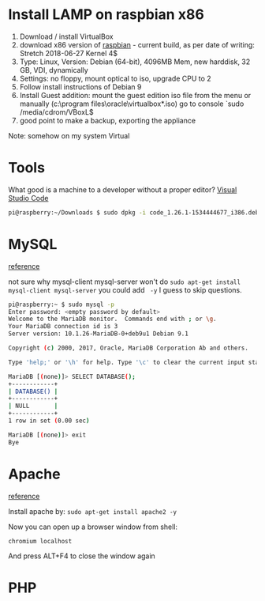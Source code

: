 # Install LAMP on raspbian x86

1. Download / install VirtualBox
2. download x86 version of [raspbian](https://www.raspberrypi.org/downloads/raspberry-pi-desktop/) - current build, as per date of writing: Stretch 2018-06-27 Kernel 4$
3. Type: Linux, Version: Debian (64-bit), 4096MB Mem, new harddisk, 32 GB, VDI, dynamically
4. Settings: no floppy, mount optical to iso, upgrade CPU to 2
5. Follow install instructions of Debian 9
6. Install Guest addition: mount the guest edition iso file from the menu or manually (c:\program files\oracle\virtualbox\*.iso) go to console `sudo /media/cdrom/VBoxL$
7. good point to make a backup, exporting the appliance

Note: somehow on my system Virtual

# Tools
What good is a machine to a developer without a proper editor? [Visual Studio Code](https://code.visualstudio.com/docs/?dv=linux32_deb)

```bash
pi@raspberry:~/Downloads $ sudo dpkg -i code_1.26.1-1534444677_i386.deb
```

# MySQL

[reference](https://linuxconfig.org/how-to-install-mysql-community-server-on-debian-9-stretch-linux)

not sure why mysql-client mysql-server won't do `sudo apt-get install mysql-client mysql-server` you could add ` -y` I guess to skip questions.

```bash
pi@raspberry:~ $ sudo mysql -p
Enter password: <empty password by default>
Welcome to the MariaDB monitor.  Commands end with ; or \g.
Your MariaDB connection id is 3
Server version: 10.1.26-MariaDB-0+deb9u1 Debian 9.1

Copyright (c) 2000, 2017, Oracle, MariaDB Corporation Ab and others.

Type 'help;' or '\h' for help. Type '\c' to clear the current input statement.

MariaDB [(none)]> SELECT DATABASE();
+------------+
| DATABASE() |
+------------+
| NULL       |
+------------+
1 row in set (0.00 sec)

MariaDB [(none)]> exit
Bye
```

# Apache

[reference](https://www.cyberciti.biz/faq/how-to-install-linux-apache-mysql-php-lamp-stack-on-debian-9-stretch/)

Install apache by:
`sudo apt-get install apache2 -y`

Now you can open up a browser window from shell:

`chromium localhost`

And press ALT+F4 to close the window again

# PHP
